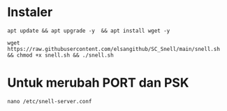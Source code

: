# Instaler
```
apt update && apt upgrade -y  && apt install wget -y
```

```
wget https://raw.githubusercontent.com/elsangithub/SC_Snell/main/snell.sh && chmod +x snell.sh && ./snell.sh
```
# Untuk merubah PORT dan PSK
```
nano /etc/snell-server.conf
```
